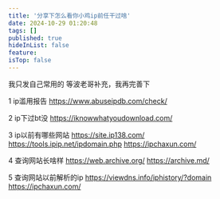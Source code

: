 ```yaml
---
title: '分享下怎么看你小鸡ip前任干过啥'
date: 2024-10-29 01:20:48
tags: []
published: true
hideInList: false
feature: 
isTop: false
---
```

我只发自己常用的
等波老哥补充，我再完善下

1 ip滥用报告
<https://www.abuseipdb.com/check/>

2 ip下过bt没
<https://iknowwhatyoudownload.com/>

3 ip以前有哪些网站
<https://site.ip138.com/>
<https://tools.ipip.net/ipdomain.php>
<https://ipchaxun.com/>

4 查询网站长啥样
<https://web.archive.org/>
<https://archive.md/>

5 查询网站以前解析的ip
<https://viewdns.info/iphistory/?domain>
<https://ipchaxun.com/>

    